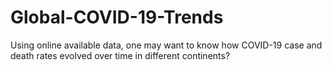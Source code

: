 # Global-COVID-19-Trends
Using online available data, one may want to know how COVID-19 case and death rates evolved over time in different continents?
